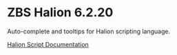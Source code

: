 # ZBS Halion 6.2.20

Auto-complete and tooltips for Halion scripting language.

[Halion Script Documentation](https://developer.steinberg.help/display/HSD/HALion+Script+Home)

